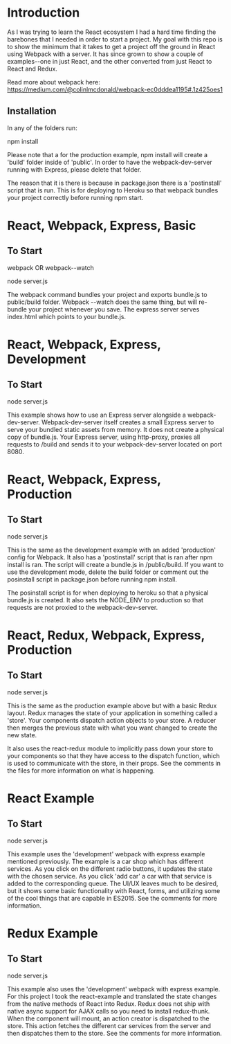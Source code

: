 # Introduction
As I was trying to learn the React ecosystem I had a hard time finding the barebones that I needed in order to start a project. My goal with this repo is to show the minimum that it takes to get a project off the ground in React using Webpack with a server. It has since grown to show a couple of examples--one in just React, and the other converted from just React to React and Redux.

Read more about webpack here: https://medium.com/@colinlmcdonald/webpack-ec0dddea1195#.1z425oes1

## Installation
In any of the folders run:

npm install

Please note that a for the production example, npm install will create a 'build' folder inside of 'public'. In order to have the webpack-dev-server running with Express, please delete that folder. 

The reason that it is there is because in package.json there is a 'postinstall' script that is run. This is for deploying to Heroku so that webpack bundles your project correctly before running npm start.

# React, Webpack, Express, Basic
## To Start

webpack OR webpack--watch

node server.js

The webpack command bundles your project and exports bundle.js to public/build folder. Webpack --watch does the same thing, but will re-bundle your project whenever you save. The express server serves index.html which points to your bundle.js.

# React, Webpack, Express, Development
## To Start

node server.js

This example shows how to use an Express server alongside a webpack-dev-server. Webpack-dev-server itself creates a small Express server to serve your bundled static assets from memory. It does not create a physical copy of bundle.js. Your Express server, using http-proxy, proxies all requests to /build and sends it to your webpack-dev-server located on port 8080. 

# React, Webpack, Express, Production
## To Start

node server.js

This is the same as the development example with an added 'production' config for Webpack. It also has a 'postinstall' script that is ran after npm install is ran. The script will create a bundle.js in /public/build. If you want to use the development mode, delete the build folder or comment out the posinstall script in package.json before running npm install.

The posinstall script is for when deploying to heroku so that a physical bundle.js is created. It also sets the NODE_ENV to production so that requests are not proxied to the webpack-dev-server.

# React, Redux, Webpack, Express, Production
## To Start

node server.js

This is the same as the production example above but with a basic Redux layout. Redux manages the state of your application in something called a 'store'. Your components dispatch action objects to your store. A reducer then merges the previous state with what you want changed to create the new state. 

It also uses the react-redux module to implicitly pass down your store to your components so that they have access to the dispatch function, which is used to communicate with the store, in their props. See the comments in the files for more information on what is happening.

# React Example
## To Start

node server.js

This example uses the 'development' webpack with express example mentioned previously. The example is a car shop which has different services. As you click on the different radio buttons, it updates the state with the chosen service. As you click 'add car' a car with that service is added to the corresponding queue. The UI/UX leaves much to be desired, but it shows some basic functionality with React, forms, and utilizing some of the cool things that are capable in ES2015. See the comments for more information.

# Redux Example
## To Start

node server.js

This example also uses the 'development' webpack with express example. For this project I took the react-example and translated the state changes from the native methods of React into Redux. Redux does not ship with native async support for AJAX calls so you need to install redux-thunk. When the component will mount, an action creator is dispatched to the store. This action fetches the different car services from the server and then dispatches them to the store. See the comments for more information.
